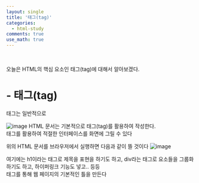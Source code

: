 ```yaml
---
layout: single
title: '태그(tag)'
categories:
  - html-study
comments: true
use_math: true
---
```


<br>

오늘은 HTML의 핵심 요소인 태그(tag)에 대해서 알아보겠다.

# - 태그(tag)

태그는 일반적으로 

![image](https://github.com/lgwqwer/lgwqwer.github.io/assets/129755540/aa7bf08c-97d6-42a3-843b-dd7dfe391b09)
HTML 문서는 기본적으로 태그(tag)를 활용하여 작성한다.  
태그를 활용하여 적절한 인터페이스를 화면에 그릴 수 있다

위의 HTML 문서를 브라우저에서 실행하면 다음과 같이 뜰 것이다
![image](https://github.com/lgwqwer/lgwqwer.github.io/assets/129755540/415d7b74-2931-4395-b35e-6fa3d7063226)

여기에는 h1이라는 태그로 제목을 표현을 하기도 하고, div라는 태그로 요소들을 그룹화 하기도 하고, 하이퍼링크 기능도 넣고.. 등등   
태그를 통해 웹 페이지의 기본적인 틀을 만든다

<br>